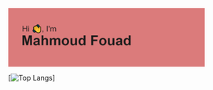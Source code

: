 

  <img align="center" alt="Coding" width="400" src="https://github.com/mahmoudfouadweb/mahmoudfouadweb/blob/main/header.png">

[![Top Langs](https://github-readme-stats.vercel.app/api/top-langs/?username=mahmoudfouadweb)]
